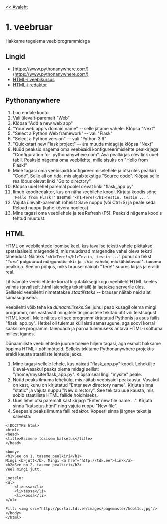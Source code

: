 [<< Avaleht](/)

<style>
.pre {
    font-family: monospace;
    white-space: pre;
}

aside.notice {
    background-color:#fffed6;
    border-color: black;
    border-width: 1px;
    padding: 10px;
    margin-bottom: 20px;
}

</style>

# 1. veebruar

Hakkame tegelema veebiprogrammidega

## Lingid

* [https://www.pythonanywhere.com/](https://www.pythonanywhere.com/)
* [HTML-i veebikursus](https://www.codecademy.com/tracks/web-et)
* [HTML-i redaktor](https://html-online.com/editor/)

## Pythonanywhere

1. Loo endale konto
2. Vali ülevalt-paremalt "Web"
3. Klõpsa "Add a new web app"
4. "Your web app's domain name" -- selle jätame vahele. Klõpsa "Next"
5. "Select a Python Web framework" -- vali "Flask" 
6. "Select a Python version" -- vali "Python 3.6"
7. "Quickstart new Flask project" -- ära muuda midagi ja klõpsa "Next"
8. Nüüd peaksid nägema oma veebisaidi konfigureerimislehte pealkirjaga "Configuration for <sinu nimi>.pythonanywhere.com". Ava pealkirjas olev link uuel tabil. Peaksid nägema oma veebilehte, mille sisuks on "Hello from Flask!"
9. Mine tagasi oma veebisaidi konfigureerimiselehele ja otsi üles pealkiri "Code". Selle all on rida, mis algab tekstiga "Source code". Klõpsa selle rea lõpus olevat linki "Go to directory".
10. Klõpsa uuel lehel paremal poolel olevat linki "flask_app.py"
11. Ilmub koodiredaktor, kus on näha veebilehe koodi. Kirjuta koodis sõne `'Hello from Flask!'` asemel `'<h1>Tere!</h1>Testin, testin ...'`.
12. Vajuta ülevalt-paremalt rohelist Save nuppu (või Ctrl+S) ja peale seda Reload nuppu (kahe kõvera noolega).
13. Mine tagasi oma veebilehele ja tee Refresh (F5). Peaksid nägema koodis tehtud muutust.

## HTML

HTML on veebilehtede loomise keel, kus tavalise teksti vahele pikitakse spetsiaalseid märgendeid, mis muudavad märgendite vahel oleva teksti tähendust. Näiteks
`'<h1>Tere!</h1>Testin, testin ...'` puhul on tekst "Tere" paigutatud märgendite `<h1>` ja `</h1>` vahele, mis tähistavad 1. taseme pealkirja. See on põhjus, miks brauser näidab "Tere!" suures kirjas ja eraldi real.

Lihtsamate veebilehtede korral kirjutataksegi kogu veebileht HTML keeles valmis (tavaliselt .html laiendiga tekstifaili) ja laetakse serverile üles. Selliseid veebilehti nimetatakse *staatilisteks* -- brauser näitab neid alati samasugusena.

Veebilehti võib teha ka *dünaamiliseks*. Sel juhul peab kusagil olema mingi programm, mis vastavalt mingitele tingimustele tekitab üht või teistsugust HTML koodi. Meie näites oli see programm kirjutatud Pythonis ja asus failis "flask_app.py". Hetkel oli tulemus küll alati samasugune, aga soovi korral saaksime programmi täiendada ja panna tulemuseks antava HTML-i sõltuma millest iganes.

Dünaamiliste veebilehtede juurde tuleme hiljem tagasi, aga esmalt hakkame õppima HTML-i põhimõtteid. Selleks tekitame Pythonanywhere projektis eraldi kausta staatiliste lehtede jaoks.

1. Mine tagasi sellele lehele, kus näidati "flask_app.py" koodi. Lehekülje üleval-vasakul peaks olema midagi sellist: "/home/<sinu nimi>/mysite/flask_app.py". Klõpsa seal lingi "mysite" peale.
2. Nüüd peaks ilmuma lehekülg, mis näitab veebisaidi peakausta. Vasakul on kast, kuhu on kirjutatud "Enter new directory name". Kirjuta sinna "static" ja vajuta nuppu "New directory". See tekitab uue kausta, mis sobib staatiliste HTML failide hoidmiseks.
3. Uuel lehel otsi paremalt kast kirjaga "Enter new file name ...". Kirjuta sinna "katsetus.html" ning vajuta nuppu "New file". 
4. Seepeale peaks ilmuma faili redaktor. Kopeeri sinna järgnev tekst ja salvesta:

```
<!DOCTYPE html>
<html>
<head>
<title>Esimene tõsisem katsetus</title>
</head>

<body>
<h1>See on 1. taseme pealkiri</h1>
Mingi <b>jutt</b>. Mingi <a href="http://tdk.ee">link</a>
<h2>See on 2. taseme pealkiri</h2>
Veel mingi jutt.

Loetelu:
<ul>
    <li>essa</li>
    <li>tessa</li>
    <li>kossa</li>
</ul>

Pilt: <img src="http://portal.tdl.ee/images/pagemaster/kool1c.jpg"/>
</body>
</html>
```


